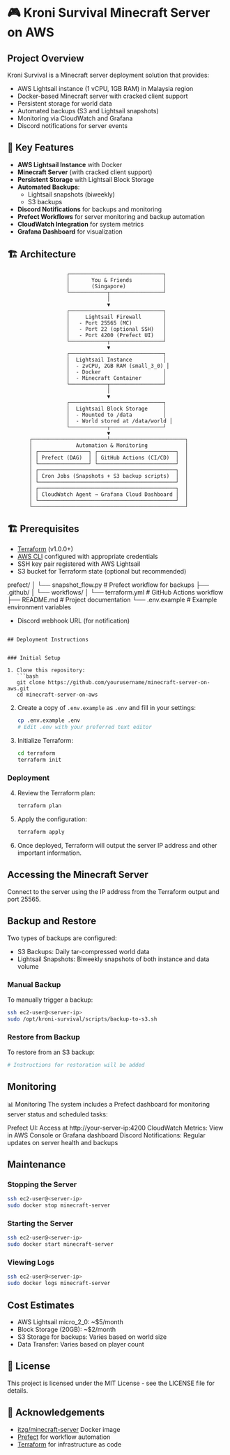 # 🎮 Kroni Survival Minecraft Server on AWS

## Project Overview

Kroni Survival is a Minecraft server deployment solution that provides:

- AWS Lightsail instance (1 vCPU, 1GB RAM) in Malaysia region
- Docker-based Minecraft server with cracked client support
- Persistent storage for world data
- Automated backups (S3 and Lightsail snapshots)
- Monitoring via CloudWatch and Grafana
- Discord notifications for server events


## 📝 Key Features

- **AWS Lightsail Instance** with Docker
- **Minecraft Server** (with cracked client support)
- **Persistent Storage** with Lightsail Block Storage
- **Automated Backups**:
  - Lightsail snapshots (biweekly)
  - S3 backups
- **Discord Notifications** for backups and monitoring
- **Prefect Workflows** for server monitoring and backup automation
- **CloudWatch Integration** for system metrics
- **Grafana Dashboard** for visualization

## 🏗️ Architecture

```
                   ┌──────────────────────────────┐
                   │       You & Friends          │
                   │       (Singapore)            │
                   └────────────┬─────────────────┘
                                │
                                ▼
                   ┌──────────────────────────────┐
                   │     Lightsail Firewall       │
                   │   - Port 25565 (MC)          │
                   │   - Port 22 (optional SSH)   │
                   │   - Port 4200 (Prefect UI)   │
                   └────────────┬─────────────────┘
                                ▼
                   ┌──────────────────────────────┐
                   │  Lightsail Instance          │
                   │  - 2vCPU, 2GB RAM (small_3_0) │
                   │  - Docker                    │
                   │  - Minecraft Container       │
                   └────────────┬─────────────────┘
                                │
                                ▼
                   ┌──────────────────────────────┐
                   │  Lightsail Block Storage     │
                   │  - Mounted to /data          │
                   │  - World stored at /data/world │
                   └────────────┬─────────────────┘
                                ▼
       ┌────────────────────────┴────────────────────────┐
       │              Automation & Monitoring            │
       │ ┌────────────────┐ ┌─────────────────────────┐  │
       │ │ Prefect (DAG)  │ │ GitHub Actions (CI/CD)  │  │
       │ └────────────────┘ └─────────────────────────┘  │
       │ ┌────────────────────────────────────────────┐  │
       │ │ Cron Jobs (Snapshots + S3 backup scripts)  │  │
       │ └────────────────────────────────────────────┘  │
       │ ┌────────────────────────────────────────────┐  │
       │ │ CloudWatch Agent → Grafana Cloud Dashboard │  │
       │ └────────────────────────────────────────────┘  │
       └─────────────────────────────────────────────────┘
```

## 🏗️ Prerequisites
- [Terraform](https://www.terraform.io/downloads.html) (v1.0.0+)
- [AWS CLI](https://aws.amazon.com/cli/) configured with appropriate credentials
- SSH key pair registered with AWS Lightsail
- S3 bucket for Terraform state (optional but recommended)

 prefect/
│   └── snapshot_flow.py     # Prefect workflow for backups
├── .github/
│   └── workflows/
│       └── terraform.yml    # GitHub Actions workflow
├── README.md                # Project documentation
└── .env.example             # Example environment variables

- Discord webhook URL (for notification)
```

## Deployment Instructions


### Initial Setup

1. Clone this repository:
   ```bash
   git clone https://github.com/yourusername/minecraft-server-on-aws.git
   cd minecraft-server-on-aws
   ```

2. Create a copy of `.env.example` as `.env` and fill in your settings:
   ```bash
   cp .env.example .env
   # Edit .env with your preferred text editor
   ```

3. Initialize Terraform:
   ```bash
   cd terraform
   terraform init
   ```

### Deployment

4. Review the Terraform plan:
   ```bash
   terraform plan
   ```

5. Apply the configuration:
   ```bash
   terraform apply
   ```

6. Once deployed, Terraform will output the server IP address and other important information.

## Accessing the Minecraft Server

Connect to the server using the IP address from the Terraform output and port 25565.

## Backup and Restore

Two types of backups are configured:

- S3 Backups: Daily tar-compressed world data
- Lightsail Snapshots: Biweekly snapshots of both instance and data volume

### Manual Backup

To manually trigger a backup:

```bash
ssh ec2-user@<server-ip>
sudo /opt/kroni-survival/scripts/backup-to-s3.sh
```

### Restore from Backup

To restore from an S3 backup:

```bash
# Instructions for restoration will be added
```

## Monitoring

📊 Monitoring
The system includes a Prefect dashboard for monitoring server status and scheduled tasks:

Prefect UI: Access at http://your-server-ip:4200
CloudWatch Metrics: View in AWS Console or Grafana dashboard
Discord Notifications: Regular updates on server health and backups

## Maintenance

### Stopping the Server

```bash
ssh ec2-user@<server-ip>
sudo docker stop minecraft-server
```

### Starting the Server

```bash
ssh ec2-user@<server-ip>
sudo docker start minecraft-server
```

### Viewing Logs

```bash
ssh ec2-user@<server-ip>
sudo docker logs minecraft-server
```

## Cost Estimates

- AWS Lightsail micro_2_0: ~$5/month
- Block Storage (20GB): ~$2/month
- S3 Storage for backups: Varies based on world size
- Data Transfer: Varies based on player count


## 📜 License

This project is licensed under the MIT License - see the LICENSE file for details.

## 🙏 Acknowledgements

- [itzg/minecraft-server](https://github.com/itzg/docker-minecraft-server) Docker image
- [Prefect](https://www.prefect.io/) for workflow automation
- [Terraform](https://www.terraform.io/) for infrastructure as code